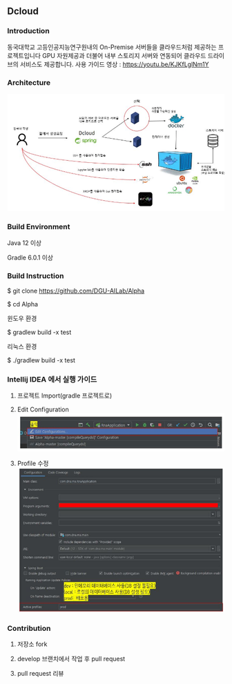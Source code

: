 ## Dcloud

### Introduction

동국대학교 고등인공지능연구원내의 On-Premise 서버들을 클라우드처럼 제공하는 프로젝트입니다
GPU 자원제공과 더불어 내부 스토리지 서버와 연동되어 클라우드 드라이브의 서비스도 제공합니다.
사용 가이드 영상 : https://youtu.be/KJKfLglNm1Y

### Architecture
![Architecture Diagram](./assets/architecture.JPG)

### Build Environment
Java 12 이상

Gradle 6.0.1 이상


### Build Instruction
$ git clone https://github.com/DGU-AILab/Alpha

$ cd Alpha

윈도우 환경

$ gradlew build -x test

리눅스 환경  

$ ./gradlew build -x test

### Intellij IDEA 에서 실행 가이드

1. 프로젝트 Import(gradle 프로젝트로)

2. Edit Configuration
![editConfig](./assets/editconfig.JPG)

3. Profile 수정
![profile_apply](./assets/profile_apply.JPG)

### Contribution

1. 저장소 fork

2. develop 브랜치에서 작업 후 pull request

3. pull request 리뷰

